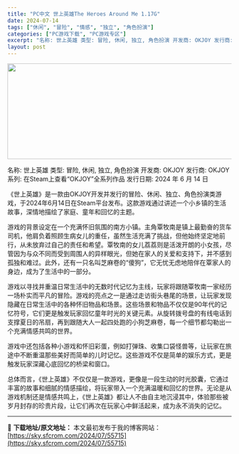 ```yaml
---
title: "PC中文 世上英雄The Heroes Around Me 1.17G"
date: 2024-07-14
tags: ["休闲", "冒险", "情感", "独立", "角色扮演"]
categories: ["PC游戏下载", "PC游戏专区"]
excerpt: "名称: 世上英雄 类型: 冒险, 休闲, 独立, 角色扮演 开发商: OKJOY 发行商: OKJOY 系列: 在Steam上查看“OKJOY”全系列作品 发行日期: 2024 年 6 月 14 日 《世上英雄》是一款由OKJOY开发并发行的冒险、休闲、独立、角色扮演类游戏，于2024年6月14日在&hellip;"
layout: post
---
```


<img class="aligncenter size-full wp-image-55716" src="https://sky.sfcrom.com/wp-content/uploads/2024/07/2024071403053120.webp" alt="" width="660" height="215" />

名称: 世上英雄
类型: 冒险, 休闲, 独立, 角色扮演
开发商: OKJOY
发行商: OKJOY
系列: 在Steam上查看“OKJOY”全系列作品
发行日期: 2024 年 6 月 14 日

《世上英雄》是一款由OKJOY开发并发行的冒险、休闲、独立、角色扮演类游戏，于2024年6月14日在Steam平台发布。这款游戏通过讲述一个小乡镇的生活故事，深情地描绘了家庭、童年和回忆的主题。

游戏的背景设定在一个充满怀旧氛围的南方小镇。主角覃牧南是镇上最勤奋的货车司机，他肩负着照顾生病女儿的重任，虽然生活充满了挑战，但他始终坚定地前行，从未放弃过自己的责任和希望。覃牧南的女儿荔荔则是活泼开朗的小女孩，尽管因为与众不同而受到周围人的异样眼光，但她在家人的关爱和支持下，并不感到孤独和难过。此外，还有一只名叫芝麻卷的“傻狗”，它无忧无虑地陪伴在覃家人的身边，成为了生活中的一部分。

游戏以寻找并重温日常生活中的无数时代记忆为主线，玩家将跟随覃牧南一家经历一场朴实而平凡的冒险。游戏的亮点之一是通过走访街头巷尾的场景，让玩家发现隐藏在日常生活中的各种怀旧物品和场景。这些场景和物品不仅仅是90年代的记忆符号，它们更是触发玩家回忆童年时光的关键元素。从旋转拨号盘的有线电话到支撑夏日的吊扇，再到跟随大人一起四处跑的小狗芝麻卷，每一个细节都勾勒出一个充满情感共鸣的世界。

游戏中还包括各种小游戏和怀旧彩蛋，例如打弹珠、收集口袋怪兽等，让玩家在旅途中不断重温那些美好而简单的儿时记忆。这些游戏不仅是简单的娱乐方式，更是触发玩家深藏心底回忆的桥梁和窗口。

总体而言，《世上英雄》不仅仅是一款游戏，更像是一段生动的时光胶囊，它通过丰富的故事和细腻的情感描绘，将玩家带入一个充满温暖和回忆的世界。无论是从游戏机制还是情感共鸣上，《世上英雄》都让人不由自主地沉浸其中，体验那些被岁月封存的珍贵片段，让它们再次在玩家心中鲜活起来，成为永不消失的记忆。

---
📖 **下载地址/原文地址：** 本文最初发布于我的博客网站：[https://sky.sfcrom.com/2024/07/55715](https://sky.sfcrom.com/2024/07/55715)
